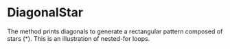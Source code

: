 # DiagonalStar
The method prints diagonals to generate a rectangular pattern composed of stars (*). This is an illustration of nested-for loops.

